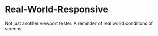 # Real-World-Responsive
Not just another viewport tester. A reminder of real world conditions of screens.
